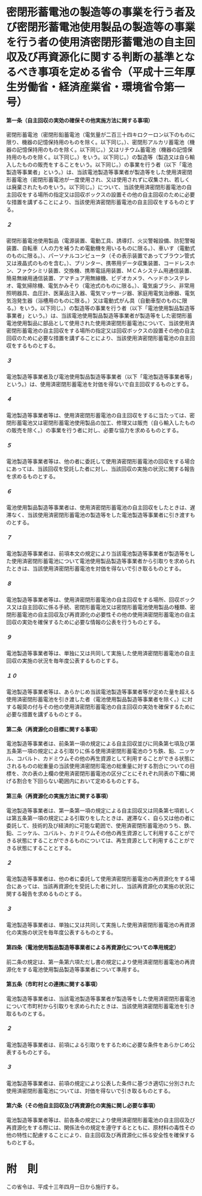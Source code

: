 # 密閉形蓄電池の製造等の事業を行う者及び密閉形蓄電池使用製品の製造等の事業を行う者の使用済密閉形蓄電池の自主回収及び再資源化に関する判断の基準となるべき事項を定める省令（平成十三年厚生労働省・経済産業省・環境省令第一号）
#### 第一条（自主回収の実効の確保その他実施方法に関する事項）
密閉形蓄電池（密閉形鉛蓄電池（電気量が二百三十四キロクーロン以下のものに限り、機器の記憶保持用のものを除く。以下同じ。）、密閉形アルカリ蓄電池（機器の記憶保持用のものを除く。以下同じ。）又はリチウム蓄電池（機器の記憶保持用のものを除く。以下同じ。）をいう。以下同じ。）の製造等（製造又は自ら輸入したものの販売をすることをいう。以下同じ。）の事業を行う者（以下「電池製造等事業者」という。）は、当該電池製造等事業者が製造等をした使用済密閉形蓄電池（密閉形蓄電池が一度使用され、又は使用されずに収集され、若しくは廃棄されたものをいう。以下同じ。）について、当該使用済密閉形蓄電池の自主回収をする場所の指定又は回収ボックスの設置その他の自主回収のために必要な措置を講ずることにより、当該使用済密閉形蓄電池の自主回収をするものとする。
##### ２
密閉形蓄電池使用製品（電源装置、電動工具、誘導灯、火災警報設備、防犯警報装置、自転車（人の力を補うため電動機を用いるものに限る。）、車いす（電動式のものに限る。）、パーソナルコンピュータ（その表示装置であってブラウン管式又は液晶式のものを含む。）、プリンター、携帯用データ収集装置、コードレスホン、ファクシミリ装置、交換機、携帯電話用装置、ＭＣＡシステム用通信装置、簡易無線用通信装置、アマチュア用無線機、ビデオカメラ、ヘッドホンステレオ、電気掃除機、電気かみそり（電池式のものに限る。）、電気歯ブラシ、非常用照明器具、血圧計、医薬品注入器、電気マッサージ器、家庭用電気治療器、電気気泡発生器（浴槽用のものに限る。）又は電動式がん具（自動車型のものに限る。）をいう。以下同じ。）の製造等の事業を行う者（以下「電池使用製品製造等事業者」という。）は、当該電池使用製品製造等事業者が製造等をした密閉形蓄電池使用製品に部品として使用された使用済密閉形蓄電池について、当該使用済密閉形蓄電池の自主回収をする場所の指定又は回収ボックスの設置その他の自主回収のために必要な措置を講ずることにより、当該使用済密閉形蓄電池の自主回収をするものとする。
##### ３
電池製造等事業者及び電池使用製品製造等事業者（以下「電池製造等事業者等」という。）は、使用済密閉形蓄電池を対価を得ないで自主回収するものとする。
##### ４
電池製造等事業者等は、使用済密閉形蓄電池の自主回収をするに当たっては、密閉形蓄電池又は密閉形蓄電池使用製品の加工、修理又は販売（自ら輸入したものの販売を除く。）の事業を行う者に対し、必要な協力を求めるものとする。
##### ５
電池製造等事業者等は、他の者に委託して使用済密閉形蓄電池の回収をする場合にあっては、当該回収を受託した者に対し、当該回収の実施の状況に関する報告を求めるものとする。
##### ６
電池使用製品製造等事業者は、使用済密閉形蓄電池の自主回収をしたときは、遅滞なく、当該使用済密閉形蓄電池の製造等をした電池製造等事業者に引き渡すものとする。
##### ７
電池製造等事業者は、前項本文の規定により当該電池製造等事業者が製造等をした使用済密閉形蓄電池について電池使用製品製造等事業者から引取りを求められたときは、当該使用済密閉形蓄電池を対価を得ないで引き取るものとする。
##### ８
電池製造等事業者等は、使用済密閉形蓄電池の自主回収をする場所、回収ボックス又は自主回収に係る手続、密閉形蓄電池又は密閉形蓄電池使用製品の種類、密閉形蓄電池の自主回収及び再資源化の必要性その他の使用済密閉形蓄電池の自主回収の実効を確保するために必要な情報の公表を行うものとする。
##### ９
電池製造等事業者等は、単独に又は共同して実施した使用済密閉形蓄電池の自主回収の実施の状況を毎年度公表するものとする。
##### １０
電池製造等事業者等は、あらかじめ当該電池製造等事業者等が定めた量を超える使用済密閉形蓄電池を引き渡した者（電池使用製品製造等事業者を除く。）に対する報奨の付与その他の使用済密閉形蓄電池の自主回収の実効を確保するために必要な措置を講ずるものとする。
#### 第二条（再資源化の目標に関する事項）
電池製造等事業者は、前条第一項の規定による自主回収並びに同条第七項及び第五条第一項の規定による引取りに係る使用済密閉形蓄電池のうち鉄、鉛、ニッケル、コバルト、カドミウムその他の再生資源として利用することができる状態にされるものの総重量の当該使用済密閉形電池の総重量に対する割合についての目標を、次の表の上欄の使用済密閉形蓄電池の区分ごとにそれぞれ同表の下欄に掲げる割合を下回らない範囲内において定めるものとする。
#### 第三条（再資源化の実施方法に関する事項）
電池製造等事業者は、第一条第一項の規定による自主回収又は同条第七項若しくは第五条第一項の規定による引取りをしたときは、遅滞なく、自ら又は他の者に委託して、技術的及び経済的に可能な範囲で、使用済密閉形蓄電池のうち、鉄、鉛、ニッケル、コバルト、カドミウムその他の再生資源として利用することができる状態にすることができるものについては、再生資源として利用することができる状態にすることとする。
##### ２
電池製造等事業者は、他の者に委託して使用済密閉形蓄電池の再資源化をする場合にあっては、当該再資源化を受託した者に対し、当該再資源化の実施の状況に関する報告を求めるものとする。
##### ３
電池製造等事業者は、単独に又は共同して実施した使用済密閉形蓄電池の再資源化の実施の状況を毎年度公表するものとする。
#### 第四条（電池使用製品製造等事業者による再資源化についての準用規定）
前二条の規定は、第一条第六項ただし書の規定により使用済密閉形蓄電池の再資源化をする電池使用製品製造等事業者について準用する。
#### 第五条（市町村との連携に関する事項）
電池製造等事業者は、当該電池製造等事業者が製造等をした使用済密閉形蓄電池について市町村から引取りを求められたときは、当該使用済密閉形蓄電池を引き取るものとする。
##### ２
電池製造等事業者は、前項による引取りをするために必要な条件をあらかじめ公表するものとする。
##### ３
電池製造等事業者は、前項の規定により公表した条件に基づき適切に分別された使用済密閉形蓄電池については、対価を得ないで引き取るものとする。
#### 第六条（その他自主回収及び再資源化の実施に関し必要な事項）
電池製造等事業者等は、前各条の規定により使用済密閉形蓄電池の自主回収及び再資源化をする際には、関係法令の規定を遵守するとともに、原材料の毒性その他の特性に配慮することにより、自主回収及び再資源化に係る安全性を確保するものとする。
# 附　則
この省令は、平成十三年四月一日から施行する。

